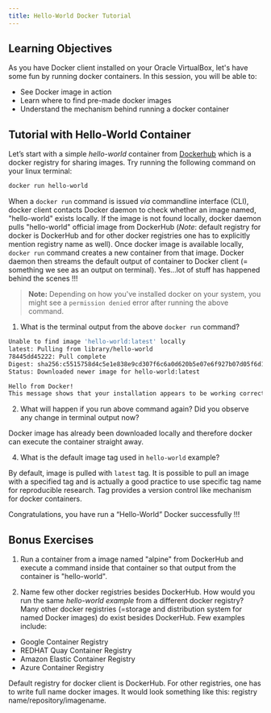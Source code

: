 ```yaml
---
title: Hello-World Docker Tutorial
---
```



## Learning Objectives
As you have Docker client installed on your Oracle VirtualBox, let's have some fun by running docker containers. In this session, you will be able to: 
- See Docker image in action
- Learn where to find pre-made docker images
- Understand the mechanism behind running a docker container

## Tutorial with Hello-World Container

Let’s start with a simple *hello-world* container from [Dockerhub](https://hub.docker.com) which is a docker registry for sharing images. Try running  the following command on your linux terminal:

```bash
docker run hello-world
```
When a `docker run` command is issued *via* commandline interface (CLI), docker client contacts Docker daemon to check whether an image named, "hello-world" exists locally. If the image is not found locally, docker daemon pulls "hello-world" official image from DockerHub (*Note*: default registry for docker is DockerHub and for other docker registries one has to explicitly mention registry name as well). Once docker image is available locally, `docker run` command creates a new container from that image. Docker daemon then streams the default output of container to Docker client (= something we see as an output on terminal). Yes...lot of stuff has happened behind the scenes !!!

> **Note:** Depending on how you've installed docker on your system, you might see a `permission denied` error after running the above command.

1. What is the terminal output from the above `docker run` command?

```bash
Unable to find image 'hello-world:latest' locally
latest: Pulling from library/hello-world
78445dd45222: Pull complete
Digest: sha256:c5515758d4c5e1e838e9cd307f6c6a0d620b5e07e6f927b07d05f6d12a1ac8d7
Status: Downloaded newer image for hello-world:latest

Hello from Docker!
This message shows that your installation appears to be working correctly.
```

2. What will happen if you run above command again? Did you observe any change in terminal output now?

Docker image has already been downloaded locally and therefore docker can execute the container straight away.

4. What is the default image tag used in `hello-world` example?

By default, image is pulled with `latest` tag. It is possible to pull an image with a specified tag and is actually a good practice to use specific tag name for reproducible research. Tag provides a version control like mechanism for docker containers.

Congratulations, you have run a “Hello-World” Docker successfully !!!

## Bonus Exercises

1. Run a container from a image named "alpine" from DockerHub and execute a command inside that container so that output from the container is "hello-world".

2. Name few other docker registries besides DockerHub. How would you run the same *hello-world example* from a different docker registry?
 Many other docker registries (=storage and distribution system for named Docker images) do exist besides DockerHub. Few examples include:
- Google Container Registry  
- REDHAT Quay Container Registry
- Amazon Elastic Container Registry
- Azure Container Registry

Default registry for docker client is DockerHub. For other registries, one has to write full name docker images. It would look something like this: registry name/repository/imagename.
